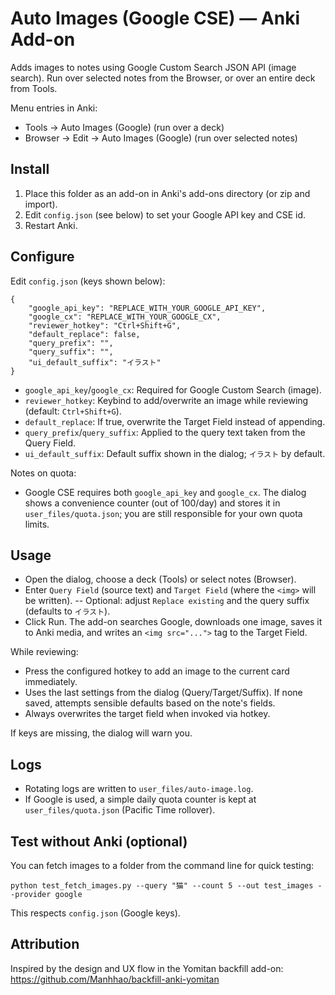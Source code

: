 # Auto Images (Google CSE) — Anki Add-on

Adds images to notes using Google Custom Search JSON API (image search). Run over selected notes from the Browser, or over an entire deck from Tools.

Menu entries in Anki:
- Tools → Auto Images (Google) (run over a deck)
- Browser → Edit → Auto Images (Google) (run over selected notes)

## Install

1. Place this folder as an add-on in Anki's add-ons directory (or zip and import).
2. Edit `config.json` (see below) to set your Google API key and CSE id.
3. Restart Anki.

## Configure

Edit `config.json` (keys shown below):

```
{
	"google_api_key": "REPLACE_WITH_YOUR_GOOGLE_API_KEY",
	"google_cx": "REPLACE_WITH_YOUR_GOOGLE_CX",
	"reviewer_hotkey": "Ctrl+Shift+G",
	"default_replace": false,
	"query_prefix": "",
	"query_suffix": "",
	"ui_default_suffix": "イラスト"
}
```

- `google_api_key`/`google_cx`: Required for Google Custom Search (image).
- `reviewer_hotkey`: Keybind to add/overwrite an image while reviewing (default: `Ctrl+Shift+G`).
- `default_replace`: If true, overwrite the Target Field instead of appending.
- `query_prefix`/`query_suffix`: Applied to the query text taken from the Query Field.
- `ui_default_suffix`: Default suffix shown in the dialog; `イラスト` by default.

Notes on quota:
- Google CSE requires both `google_api_key` and `google_cx`. The dialog shows a convenience counter (out of 100/day) and stores it in `user_files/quota.json`; you are still responsible for your own quota limits.

## Usage

- Open the dialog, choose a deck (Tools) or select notes (Browser).
- Enter `Query Field` (source text) and `Target Field` (where the `<img>` will be written).
-- Optional: adjust `Replace existing` and the query suffix (defaults to `イラスト`).
- Click Run. The add-on searches Google, downloads one image, saves it to Anki media, and writes an `<img src="...">` tag to the Target Field.

While reviewing:
- Press the configured hotkey to add an image to the current card immediately.
- Uses the last settings from the dialog (Query/Target/Suffix). If none saved, attempts sensible defaults based on the note's fields.
- Always overwrites the target field when invoked via hotkey.

If keys are missing, the dialog will warn you.

## Logs

- Rotating logs are written to `user_files/auto-image.log`.
- If Google is used, a simple daily quota counter is kept at `user_files/quota.json` (Pacific Time rollover).

## Test without Anki (optional)

You can fetch images to a folder from the command line for quick testing:

```
python test_fetch_images.py --query "猫" --count 5 --out test_images --provider google
```

This respects `config.json` (Google keys).

## Attribution

Inspired by the design and UX flow in the Yomitan backfill add-on: https://github.com/Manhhao/backfill-anki-yomitan

